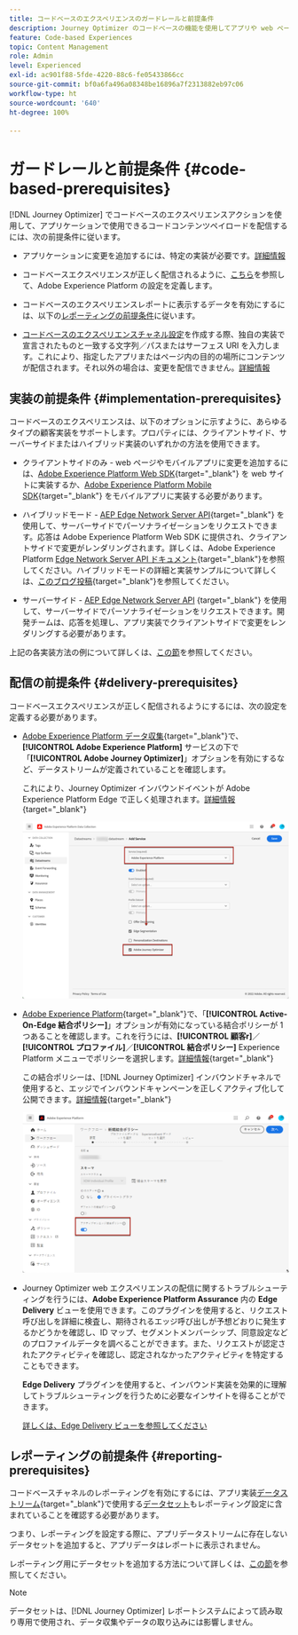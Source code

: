 ```yaml
---
title: コードベースのエクスペリエンスのガードレールと前提条件
description: Journey Optimizer のコードベースの機能を使用してアプリや web ページを編集できるようにするには、このページの前提条件に従います
feature: Code-based Experiences
topic: Content Management
role: Admin
level: Experienced
exl-id: ac901f88-5fde-4220-88c6-fe05433866cc
source-git-commit: bf0a6fa496a08348be16896a7f2313882eb97c06
workflow-type: ht
source-wordcount: '640'
ht-degree: 100%

---
```


# ガードレールと前提条件 {#code-based-prerequisites}

[!DNL Journey Optimizer] でコードベースのエクスペリエンスアクションを使用して、アプリケーションで使用できるコードコンテンツペイロードを配信するには、次の前提条件に従います。

* アプリケーションに変更を追加するには、特定の実装が必要です。[詳細情報](#implementation-prerequisites)

* コードベースエクスペリエンスが正しく配信されるように、[こちら](#delivery-prerequisites)を参照して、Adobe Experience Platform の設定を定義します。

* コードベースのエクスペリエンスレポートに表示するデータを有効にするには、以下の[レポーティングの前提条件](#reporting-prerequisites)に従います。

* [コードベースのエクスペリエンスチャネル設定](code-based-configuration.md)を作成する際、独自の実装で宣言されたものと一致する文字列／パスまたはサーフェス URI を入力します。これにより、指定したアプリまたはページ内の目的の場所にコンテンツが配信されます。それ以外の場合は、変更を配信できません。[詳細情報](code-based-surface.md)

## 実装の前提条件 {#implementation-prerequisites}

コードベースのエクスペリエンスは、以下のオプションに示すように、あらゆるタイプの顧客実装をサポートします。プロパティには、クライアントサイド、サーバーサイドまたはハイブリッド実装のいずれかの方法を使用できます。

* クライアントサイドのみ - web ページやモバイルアプリに変更を追加するには、[Adobe Experience Platform Web SDK](https://experienceleague.adobe.com/docs/platform-learn/implement-web-sdk/overview.html?lang=ja){target="_blank"} を web サイトに実装するか、[Adobe Experience Platform Mobile SDK](https://developer.adobe.com/client-sdks/documentation/){target="_blank"} をモバイルアプリに実装する必要があります。

* ハイブリッドモード - [AEP Edge Network Server API](https://experienceleague.adobe.com/docs/experience-platform/edge-network-server-api/data-collection/interactive-data-collection.html?lang=ja){target="_blank"} を使用して、サーバーサイドでパーソナライゼーションをリクエストできます。応答は Adobe Experience Platform Web SDK に提供され、クライアントサイドで変更がレンダリングされます。詳しくは、Adobe Experience Platform [Edge Network Server API ドキュメント](https://experienceleague.adobe.com/docs/experience-platform/edge-network-server-api/overview.html?lang=ja){target="_blank"}を参照してください。ハイブリッドモードの詳細と実装サンプルについて詳しくは、[このブログ投稿](https://blog.developer.adobe.com/hybrid-personalization-in-the-adobe-experience-platform-web-sdk-6a1bb674bf41){target="_blank"}を参照してください。

* サーバーサイド - [AEP Edge Network Server API](https://experienceleague.adobe.com/docs/experience-platform/edge-network-server-api/data-collection/interactive-data-collection.html?lang=ja) {target="_blank"} を使用して、サーバーサイドでパーソナライゼーションをリクエストできます。開発チームは、応答を処理し、アプリ実装でクライアントサイドで変更をレンダリングする必要があります。

上記の各実装方法の例について詳しくは、[この節](code-based-implementation-samples.md)を参照してください。

## 配信の前提条件 {#delivery-prerequisites}

コードベースエクスペリエンスが正しく配信されるようにするには、次の設定を定義する必要があります。

* [Adobe Experience Platform データ収集](https://experienceleague.adobe.com/docs/experience-platform/edge/datastreams/overview.html?lang=ja){target="_blank"}で、**[!UICONTROL Adobe Experience Platform]** サービスの下で「**[!UICONTROL Adobe Journey Optimizer]**」オプションを有効にするなど、データストリームが定義されていることを確認します。

  これにより、Journey Optimizer インバウンドイベントが Adobe Experience Platform Edge で正しく処理されます。[詳細情報](https://experienceleague.adobe.com/docs/experience-platform/edge/datastreams/configure.html?lang=ja){target="_blank"}

  ![](../web/assets/web-aep-datastream-ajo.png)

* [Adobe Experience Platform](https://experienceleague.adobe.com/docs/experience-platform/profile/home.html?lang=ja){target="_blank"}で、「**[!UICONTROL Active-On-Edge 結合ポリシー]**」オプションが有効になっている結合ポリシーが 1 つあることを確認します。これを行うには、**[!UICONTROL 顧客r]**／**[!UICONTROL プロファイル]**／**[!UICONTROL 結合ポリシー]** Experience Platform メニューでポリシーを選択します。[詳細情報](https://experienceleague.adobe.com/docs/experience-platform/profile/merge-policies/ui-guide.html?lang=ja#configure){target="_blank"}

  この結合ポリシーは、[!DNL Journey Optimizer] インバウンドチャネルで使用すると、エッジでインバウンドキャンペーンを正しくアクティブ化して公開できます。[詳細情報](https://experienceleague.adobe.com/docs/experience-platform/profile/merge-policies/ui-guide.html?lang=ja){target="_blank"}

  ![](../web/assets/web-aep-merge-policy.png)

* Journey Optimizer web エクスペリエンスの配信に関するトラブルシューティングを行うには、**Adobe Experience Platform Assurance** 内の **Edge Delivery** ビューを使用できます。このプラグインを使用すると、リクエスト呼び出しを詳細に検査し、期待されるエッジ呼び出しが予想どおりに発生するかどうかを確認し、ID マップ、セグメントメンバーシップ、同意設定などのプロファイルデータを調べることができます。また、リクエストが認定されたアクティビティを確認し、認定されなかったアクティビティを特定することもできます。

  **Edge Delivery** プラグインを使用すると、インバウンド実装を効果的に理解してトラブルシューティングを行うために必要なインサイトを得ることができます。

  [詳しくは、Edge Delivery ビューを参照してください](https://experienceleague.adobe.com/ja/docs/experience-platform/assurance/view/edge-delivery)

## レポーティングの前提条件 {#reporting-prerequisites}

コードベースチャネルのレポーティングを有効にするには、アプリ実装[データストリーム](https://experienceleague.adobe.com/docs/experience-platform/datastreams/overview.html?lang=ja){target="_blank"}で使用する[データセット](../data/get-started-datasets.md)もレポーティング設定に含まれていることを確認する必要があります。

つまり、レポーティングを設定する際に、アプリデータストリームに存在しないデータセットを追加すると、アプリデータはレポートに表示されません。

レポーティング用にデータセットを追加する方法について詳しくは、[この節](../reports/reporting-configuration.md#add-datasets)を参照してください。

>[!NOTE]
>
>データセットは、[!DNL Journey Optimizer] レポートシステムによって読み取り専用で使用され、データ収集やデータの取り込みには影響しません。
